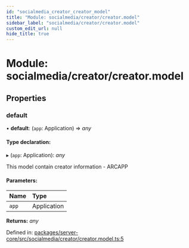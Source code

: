 ```yaml
---
id: "socialmedia_creator_creator_model"
title: "Module: socialmedia/creator/creator.model"
sidebar_label: "socialmedia/creator/creator.model"
custom_edit_url: null
hide_title: true
---
```


# Module: socialmedia/creator/creator.model

## Properties

### default

• **default**: (`app`: Application) => *any*

#### Type declaration:

▸ (`app`: Application): *any*

This model contain creator information - ARCAPP

#### Parameters:

Name | Type |
:------ | :------ |
`app` | Application |

**Returns:** *any*

Defined in: [packages/server-core/src/socialmedia/creator/creator.model.ts:5](https://github.com/xr3ngine/xr3ngine/blob/a16a45d7e/packages/server-core/src/socialmedia/creator/creator.model.ts#L5)
